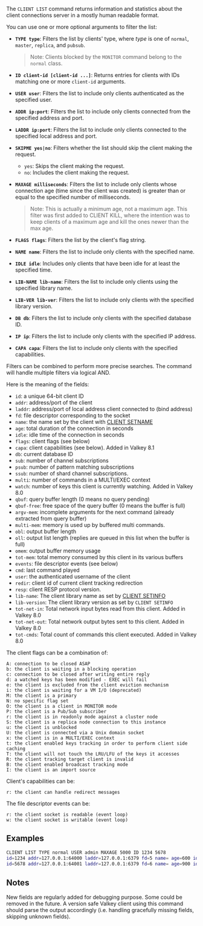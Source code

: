 The `CLIENT LIST` command returns information and statistics about the client
connections server in a mostly human readable format.

You can use one or more optional arguments to filter the list:

- **`TYPE type`**: Filters the list by clients' type, where *type* is one of `normal`, `master`, `replica`, and `pubsub`.
  > Note: Clients blocked by the `MONITOR` command belong to the `normal` class.

- **`ID client-id [client-id ...]`**: Returns entries for clients with IDs matching one or more `client-id` arguments.

- **`USER user`**: Filters the list to include only clients authenticated as the specified user.

- **`ADDR ip:port`**: Filters the list to include only clients connected from the specified address and port.

- **`LADDR ip:port`**: Filters the list to include only clients connected to the specified local address and port.

- **`SKIPME yes|no`**: Filters whether the list should skip the client making the request.
    - `yes`: Skips the client making the request.
    - `no`: Includes the client making the request.

- **`MAXAGE milliseconds`**: Filters the list to include only clients whose connection age (time since the client was created) is greater than or equal to the specified number of milliseconds.
  > Note: This is actually a minimum age, not a maximum age. This filter was first added to CLIENT KILL, where the intention was to keep clients of a maximum age and kill the ones newer than the max age.

- **`FLAGS flags`**: Filters the list by the client's flag string.

- **`NAME name`**: Filters the list to include only clients with the specified name.

- **`IDLE idle`**: Includes only clients that have been idle for at least the specified time.

- **`LIB-NAME lib-name`**: Filters the list to include only clients using the specified library name.

- **`LIB-VER lib-ver`**: Filters the list to include only clients with the specified library version.

- **`DB db`**: Filters the list to include only clients with the specified database ID.

- **`IP ip`**: Filters the list to include only clients with the specified IP address.

- **`CAPA capa`**: Filters the list to include only clients with the specified capabilities.

Filters can be combined to perform more precise searches. The command will handle multiple filters via logical AND.

Here is the meaning of the fields:

* `id`: a unique 64-bit client ID
* `addr`: address/port of the client
* `laddr`: address/port of local address client connected to (bind address)
* `fd`: file descriptor corresponding to the socket
* `name`: the name set by the client with [CLIENT SETNAME](client-setname.md)
* `age`: total duration of the connection in seconds
* `idle`: idle time of the connection in seconds
* `flags`: client flags (see below)
* `capa`: client capabilities (see below). Added in Valkey 8.1
* `db`: current database ID
* `sub`: number of channel subscriptions
* `psub`: number of pattern matching subscriptions
* `ssub`: number of shard channel subscriptions.
* `multi`: number of commands in a MULTI/EXEC context
* `watch`: number of keys this client is currently watching. Added in Valkey 8.0
* `qbuf`: query buffer length (0 means no query pending)
* `qbuf-free`: free space of the query buffer (0 means the buffer is full)
* `argv-mem`: incomplete arguments for the next command (already extracted from query buffer)
* `multi-mem`: memory is used up by buffered multi commands.
* `obl`: output buffer length
* `oll`: output list length (replies are queued in this list when the buffer is full)
* `omem`: output buffer memory usage
* `tot-mem`: total memory consumed by this client in its various buffers
* `events`: file descriptor events (see below)
* `cmd`: last command played
* `user`: the authenticated username of the client
* `redir`: client id of current client tracking redirection
* `resp`: client RESP protocol version.
* `lib-name`: The client library name as set by [CLIENT SETINFO](client-setinfo.md)
* `lib-version`: The client library version as set by `CLIENT SETINFO`
* `tot-net-in`: Total network input bytes read from this client. Added in Valkey 8.0
* `tot-net-out`: Total network output bytes sent to this client. Added in Valkey 8.0
* `tot-cmds`: Total count of commands this client executed. Added in Valkey 8.0

The client flags can be a combination of:

```
A: connection to be closed ASAP
b: the client is waiting in a blocking operation
c: connection to be closed after writing entire reply
d: a watched keys has been modified - EXEC will fail
e: the client is excluded from the client eviction mechanism
i: the client is waiting for a VM I/O (deprecated)
M: the client is a primary
N: no specific flag set
O: the client is a client in MONITOR mode
P: the client is a Pub/Sub subscriber
r: the client is in readonly mode against a cluster node
S: the client is a replica node connection to this instance
u: the client is unblocked
U: the client is connected via a Unix domain socket
x: the client is in a MULTI/EXEC context
t: the client enabled keys tracking in order to perform client side caching
T: the client will not touch the LRU/LFU of the keys it accesses
R: the client tracking target client is invalid
B: the client enabled broadcast tracking mode
I: the client is an import source
```

Client's capabilities can be:

```
r: the client can handle redirect messages
```

The file descriptor events can be:

```
r: the client socket is readable (event loop)
w: the client socket is writable (event loop)
```

## Examples

```bash
CLIENT LIST TYPE normal USER admin MAXAGE 5000 ID 1234 5678
id=1234 addr=127.0.0.1:64000 laddr=127.0.0.1:6379 fd=5 name= age=600 idle=300 flags= db=0 sub=0 psub=0 ssub=0 multi=-1 watch=0 qbuf=0 qbuf-free=32768 obl=0 oll=0 omem=0 tot-mem=1024 events=r cmd=client|list user=default redir=-1 resp=2 lib-name= lib-ver=
id=5678 addr=127.0.0.1:64001 laddr=127.0.0.1:6379 fd=6 name= age=900 idle=450 flags= db=0 sub=0 psub=0 ssub=0 multi=-1 watch=0 qbuf=0 qbuf-free=32768 obl=0 oll=0 omem=0 tot-mem=2048 events=r cmd=client|list user=default redir=-1 resp=2 lib-name= lib-ver=
```

## Notes

New fields are regularly added for debugging purpose. Some could be removed
in the future. A version safe Valkey client using this command should parse
the output accordingly (i.e. handling gracefully missing fields, skipping
unknown fields).
